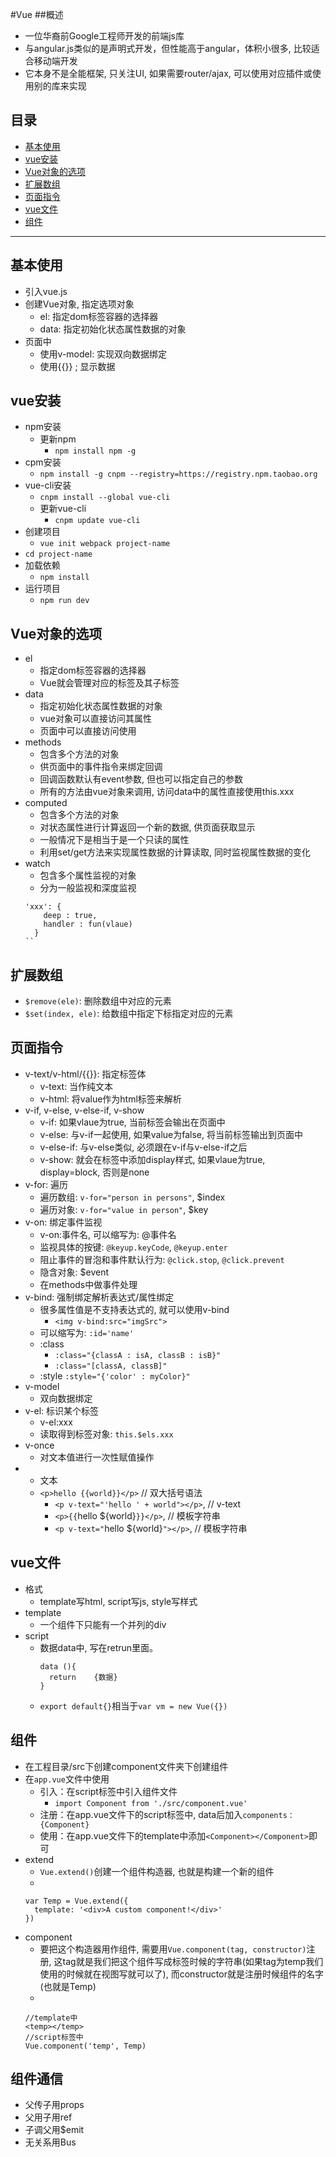 #Vue
##概述
* 一位华裔前Google工程师开发的前端js库
* 与angular.js类似的是声明式开发，但性能高于angular，体积小很多, 比较适合移动端开发
* 它本身不是全能框架, 只关注UI, 如果需要router/ajax, 可以使用对应插件或使用别的库来实现
## 目录
* [基本使用](#基本使用)
* [vue安装](#vue安装)
* [Vue对象的选项](#Vue对象的选项)
* [扩展数组](#扩展数组)
* [页面指令](#页面指令)
* [vue文件](#vue文件)
* [组件](#组件)
***
	
## 基本使用
* 引入vue.js
* 创建Vue对象, 指定选项对象
  * el: 指定dom标签容器的选择器
  * data: 指定初始化状态属性数据的对象
* 页面中
  * 使用v-model: 实现双向数据绑定
  * 使用{{}} ; 显示数据
## vue安装
* npm安装
  * 更新npm
    * `npm install npm -g`
* cpm安装
  * `npm install -g cnpm --registry=https://registry.npm.taobao.org`
* vue-cli安装	
  * `cnpm install --global vue-cli`
  * 更新vue-cli
    * `cnpm update vue-cli`
* 创建项目
  * `vue init webpack project-name`
* `cd project-name`
* 加载依赖
  * `npm install`
* 运行项目
  * `npm run dev`
## Vue对象的选项
* el
  * 指定dom标签容器的选择器
  * Vue就会管理对应的标签及其子标签
* data
  * 指定初始化状态属性数据的对象
  * vue对象可以直接访问其属性
  * 页面中可以直接访问使用
* methods
  * 包含多个方法的对象
  * 供页面中的事件指令来绑定回调
  * 回调函数默认有event参数, 但也可以指定自己的参数
  * 所有的方法由vue对象来调用, 访问data中的属性直接使用this.xxx
* computed
  * 包含多个方法的对象
  * 对状态属性进行计算返回一个新的数据, 供页面获取显示
  * 一般情况下是相当于是一个只读的属性
  * 利用set/get方法来实现属性数据的计算读取, 同时监视属性数据的变化
* watch
  * 包含多个属性监视的对象
  * 分为一般监视和深度监视
  ```
  'xxx': {
      deep : true,
      handler : fun(vlaue)
    }
  ``
## 扩展数组
* `$remove(ele)`: 删除数组中对应的元素
* `$set(index, ele)`: 给数组中指定下标指定对应的元素 
## 页面指令
* v-text/v-html/{{}}: 指定标签体
  * v-text: 当作纯文本
  * v-html: 将value作为html标签来解析
* v-if, v-else, v-else-if, v-show
  * v-if: 如果vlaue为true, 当前标签会输出在页面中
  * v-else: 与v-if一起使用, 如果value为false, 将当前标签输出到页面中
  * v-else-if: 与v-else类似, 必须跟在v-if与v-else-if之后
  * v-show: 就会在标签中添加display样式, 如果vlaue为true, display=block, 否则是none
* v-for: 遍历
  * 遍历数组: `v-for="person in persons"`, $index
  * 遍历对象: `v-for="value in person"`, $key
* v-on: 绑定事件监视
  * v-on:事件名, 可以缩写为: @事件名
  * 监视具体的按键: `@keyup.keyCode`, `@keyup.enter`
  * 阻止事件的冒泡和事件默认行为: `@click.stop`, `@click.prevent`
  * 隐含对象: $event
  * 在methods中做事件处理
* v-bind: 强制绑定解析表达式/属性绑定 
  * 很多属性值是不支持表达式的, 就可以使用v-bind
    * `<img v-bind:src="imgSrc">`
  * 可以缩写为: `:id='name'`
  * :class
    * `:class="{classA : isA, classB : isB}"`
    * `:class="[classA, classB]"`
  * :style
    `:style="{'color' : myColor}"`
* v-model
  * 双向数据绑定
* v-el: 标识某个标签
  * v-el:xxx
  * 读取得到标签对象: `this.$els.xxx`
* v-once
  * 对文本值进行一次性赋值操作
* * 文本
  * `<p>hello {{world}}</p>` // 双大括号语法
    * `<p v-text="'hello ' + world"></p>`, // v-text
    * `<p>{{`hello ${world}`}}</p>`, // 模板字符串
    * `<p v-text="`hello ${world}`"></p>`, // 模板字符串
## vue文件
* 格式
  * template写html, script写js, style写样式
* template
  * 一个组件下只能有一个并列的div
* script
  * 数据data中, 写在retrun里面。
    ``` 
    data (){
      return 	{数据}
    }
     ```
  * `export default{}`相当于`var vm = new Vue({})`
## 组件
* 在工程目录/src下创建component文件夹下创建组件
* 在`app.vue`文件中使用
  * 引入：在script标签中引入组件文件
    * `import Component from './src/component.vue'`
  * 注册：在app.vue文件下的script标签中, data后加入`components：{Component}`
  * 使用：在app.vue文件下的template中添加`<Component></Component>`即可
* extend
  * `Vue.extend()`创建一个组件构造器, 也就是构建一个新的组件
  * 
  ```
  var Temp = Vue.extend({
    template: '<div>A custom component!</div>'
  })
  ```
* component
  * 要把这个构造器用作组件, 需要用`Vue.component(tag, constructor)`注册, 
    这tag就是我们把这个组件写成标签时候的字符串(如果tag为temp我们使用的时候就在视图写就可以了), 
    而constructor就是注册时候组件的名字(也就是Temp)	
  * 
  ```
  //template中
  <temp></temp>
  //script标签中
  Vue.component('temp', Temp)
  ```
## 组件通信
* 父传子用props
* 父用子用ref
* 子调父用$emit
* 无关系用Bus